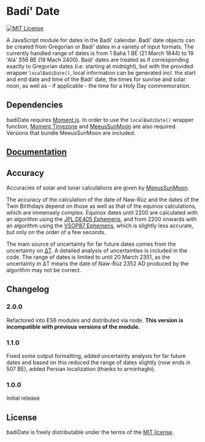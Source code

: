 Badí' Date
============

[![MIT License][license-image]][license-url]

A JavaScript module for dates in the Badí' calendar. Badí' date objects can be created from Gregorian or Badí' dates in
a variety of input formats. The currently handled range of dates is from 1 Bahá 1 BE (21 March 1844) to 19 'Alá' 556 BE
(19 Mach 2400). Badí' dates are treated as if corresponding exactly to Gregorian dates (i.e. starting at midnight), but
with the provided wrapper <code>localBadiDate()</code>, local information can be generated incl. the start and end date
and time of the Badí' date, the times for sunrise and solar noon, as well as - if applicable - the time for a Holy Day
commemoration.

## Dependencies

badiDate requires [Moment.js](http://momentjs.com/). In order to use the <code>localBadiDate()</code> wrapper function,
[Moment Timezone](http://momentjs.com/timezone/) and [MeeusSunMoon](https://github.com/janrg/MeeusSunMoon) are also
required. Versions that bundle MeeusSunMoon are included.

## [Documentation](DOCUMENTATION.md)

## Accuracy

Accuracies of solar and lunar calculations are given by [MeeusSunMoon](https://github.com/janrg/MeeusSunMoon).

The accuracy of the calculation of the date of Naw-Rúz and the dates of the Twin Birthdays depend on those as well as that
of the equinox calculations, which are immensely complex. Equinox dates until 2200 are calculated with an algorithm using
the [JPL DE405 Ephemeris](https://en.wikipedia.org/wiki/Jet_Propulsion_Laboratory_Development_Ephemeris), and from 2200 onwards
with an algorithm using the [VSOP87 Ephemeris](https://en.wikipedia.org/wiki/VSOP_(planets)#VSOP87), which is slightly less
accurate, but only on the order of a few seconds.

The main source of uncertainty for far future dates comes from the uncertainty on [ΔT](https://en.wikipedia.org/wiki/%CE%94T).
A detailed analysis of uncertainties is included in the code. The range of dates is limited to until 20 March 2351, as the
uncertainty in ΔT means the date of Naw-Rúz 2352 AD produced by the algorithm may not be correct.

## Changelog

### 2.0.0
Refactored into ES6 modules and distributed via node. **This version is incompatible with previous versions of the module.**

### 1.1.0

Fixed some output formatting, added uncertainty analysis for far future dates and based on this reduced the range of dates slightly
(now ends in 507 BE), added Persian localization (thanks to arminhaghi).

### 1.0.0

Initial release

## License

badiDate is freely distributable under the terms of the [MIT license](LICENSE).

[license-image]: http://img.shields.io/badge/license-MIT-blue.svg
[license-url]: LICENSE
